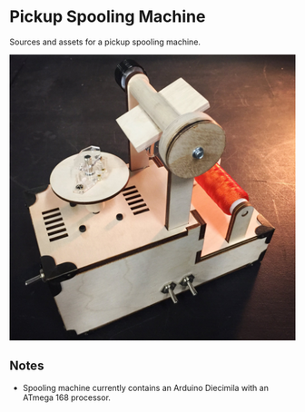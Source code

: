 # Pickup Spooling Machine

Sources and assets for a pickup spooling machine.

![image](./docs/images/fig-spooling-machine.jpg)


## Notes

- Spooling machine currently contains an Arduino Diecimila with an ATmega 168 processor.